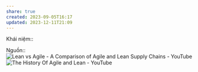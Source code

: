 ```yaml
---
share: true
created: 2023-09-05T16:17
updated: 2023-12-11T21:09
---
```

Khái niệm:: 

Nguồn:: ![Lean vs Agile - A Comparison of Agile and Lean Supply Chains - YouTube](https://youtu.be/fqY2TP_YTB8?si=RiUbJYJp150zZPh8&t=170)
![The History Of Agile and Lean - YouTube](https://youtu.be/WKIy8nssMQc?si=wmJqCBiWMdCmHxe-)